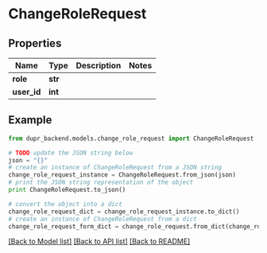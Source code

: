 # ChangeRoleRequest


## Properties
Name | Type | Description | Notes
------------ | ------------- | ------------- | -------------
**role** | **str** |  | 
**user_id** | **int** |  | 

## Example

```python
from dupr_backend.models.change_role_request import ChangeRoleRequest

# TODO update the JSON string below
json = "{}"
# create an instance of ChangeRoleRequest from a JSON string
change_role_request_instance = ChangeRoleRequest.from_json(json)
# print the JSON string representation of the object
print ChangeRoleRequest.to_json()

# convert the object into a dict
change_role_request_dict = change_role_request_instance.to_dict()
# create an instance of ChangeRoleRequest from a dict
change_role_request_form_dict = change_role_request.from_dict(change_role_request_dict)
```
[[Back to Model list]](../README.md#documentation-for-models) [[Back to API list]](../README.md#documentation-for-api-endpoints) [[Back to README]](../README.md)


